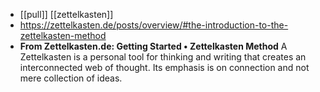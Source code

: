 - [[pull]] [[zettelkasten]]
- https://zettelkasten.de/posts/overview/#the-introduction-to-the-zettelkasten-method
- **From Zettelkasten.de: Getting Started • Zettelkasten Method** A Zettelkasten is a personal tool for thinking and writing that creates an interconnected web of thought. Its emphasis is on connection and not mere collection of ideas.